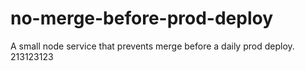 # no-merge-before-prod-deploy
A small node service that prevents merge before a daily prod deploy.
213123123
